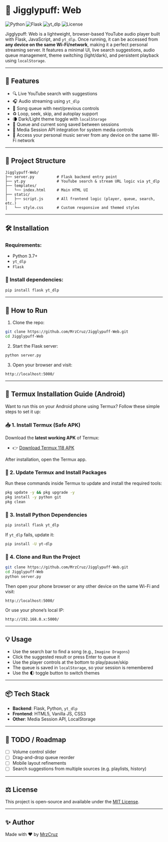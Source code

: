 # 🎵 Jigglypuff: Web

![Python](https://img.shields.io/badge/Python-3.7%2B-blue?logo=python)
![Flask](https://img.shields.io/badge/Backend-Flask-lightgrey?logo=flask)
![yt_dlp](https://img.shields.io/badge/YouTube-yt__dlp-red?logo=youtube)
![License](https://img.shields.io/badge/License-MIT-green)

Jigglypuff: Web is a lightweight, browser-based YouTube audio player built with Flask, JavaScript, and `yt_dlp`.
Once running, it can be accessed from **any device on the same Wi-Fi/network**, making it a perfect personal streaming server.
It features a minimal UI, live search suggestions, audio queue management, theme switching (light/dark), and persistent playback using `localStorage`.

---

## 🚀 Features

- 🔍 Live YouTube search with suggestions
- 🎧 Audio streaming using `yt_dlp`
- 📜 Song queue with next/previous controls
- ♻️ Loop, seek, skip, and autoplay support
- 🌘 Dark/Light theme toggle with `localStorage`
- 💾 Queue and current song saved between sessions
- 🧠 Media Session API integration for system media controls
- 📡 Access your personal music server from any device on the same Wi-Fi network

---

## 📁 Project Structure

```
Jigglypuff-Web/
├── server.py          # Flask backend entry point
├── yt.py              # YouTube search & stream URL logic via yt_dlp
├── templates/
│   └── index.html     # Main HTML UI
├── static/
│   ├── script.js      # All frontend logic (player, queue, search, etc.)
│   └── style.css      # Custom responsive and themed styles
```

---

## 🛠️ Installation

### Requirements:
- Python 3.7+
- `yt_dlp`
- `Flask`

### 🔧 Install dependencies:

```bash
pip install flask yt_dlp
```

---

## 🧪 How to Run

1. Clone the repo:
```bash
git clone https://github.com/MrzCruz/Jigglypuff-Web.git
cd Jigglypuff-Web
```

2. Start the Flask server:
```bash
python server.py
```

3. Open your browser and visit:
```
http://localhost:5000/
```

---

## 📱 Termux Installation Guide (Android)

Want to run this on your Android phone using Termux? Follow these simple steps to set it up:

### 📥 1. Install Termux (Safe APK)

Download the **latest working APK** of Termux:
- 👉 [Download Termux 118 APK](https://github.com/AndronixApp/termux-releases/blob/main/Releases/Termux_118/com.termux_118.apk?raw=true)

After installation, open the Termux app.

### 🧰 2. Update Termux and Install Packages

Run these commands inside Termux to update and install the required tools:

```bash
pkg update -y && pkg upgrade -y
pkg install -y python git
pkg clean
```

### 🐍 3. Install Python Dependencies

```bash
pip install flask yt_dlp
```

If `yt_dlp` fails, update it:
```bash
pip install -U yt-dlp
```

### 🔁 4. Clone and Run the Project

```bash
git clone https://github.com/MrzCruz/Jigglypuff-Web.git
cd Jigglypuff-Web
python server.py
```

Then open your phone browser or any other device on the same Wi-Fi and visit:

```
http://localhost:5000/
```

Or use your phone’s local IP:
```
http://192.168.0.x:5000/
```

---

## 💡 Usage

- Use the search bar to find a song (e.g., `Imagine Dragons`)
- Click the suggested result or press Enter to queue it
- Use the player controls at the bottom to play/pause/skip
- The queue is saved in `localStorage`, so your session is remembered
- Use the 🌓 toggle button to switch themes

---

## 📦 Tech Stack

- **Backend**: Flask, Python, `yt_dlp`
- **Frontend**: HTML5, Vanilla JS, CSS3
- **Other**: Media Session API, LocalStorage

---

## 📌 TODO / Roadmap

- [ ] Volume control slider
- [ ] Drag-and-drop queue reorder
- [ ] Mobile layout refinements
- [ ] Search suggestions from multiple sources (e.g. playlists, history)

---

## ⚖️ License

This project is open-source and available under the [MIT License](LICENSE).

---

## ✨ Author

Made with ❤️ by [MrzCruz](https://github.com/MrzCruz)
